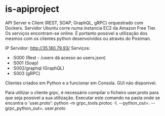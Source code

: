 # is-apiproject
API Server e Client (REST, SOAP, GraphQL, gRPC) orquestrado com Dockers.
Servidor Ubuntu corre numa instancia EC2 da Amazon Free Tier.
Os serviços encontram-se online. É portanto possivel a utilização dos mesmos com os clientes python desenvolvidos ou através do Postman.

IP Servidor: http://35.180.79.93/
Serviços:
 - :5000 (Rest - /users dá acesso ao users.json)
 - :5001 (Soap)
 - :5002/graphql (GraphQL)
 - :5003 (gRPC)

Clientes criados em Python e a funcionar em Consola. GUI não disponivel.

Para utilizar o cliente grpc, é necessário compilar o ficheiro user.proto para que seja possivel a sua utilização.
Executar este comando na pasta onde se encontra o 'user.proto':
python -m grpc_tools.protoc -I. --python_out=. --grpc_python_out=. user.proto
